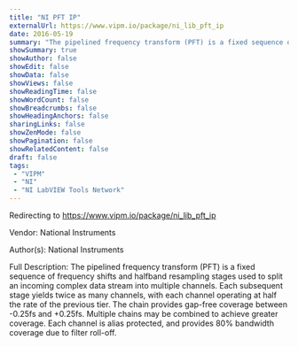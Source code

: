 ```yaml
---
title: "NI PFT IP"
externalUrl: https://www.vipm.io/package/ni_lib_pft_ip
date: 2016-05-19
summary: "The pipelined frequency transform (PFT) is a fixed sequence of frequency shifts and halfband resampling stages used to split an incoming complex data stream into multiple channels"
showSummary: true
showAuthor: false
showEdit: false
showData: false
showViews: false
showReadingTime: false
showWordCount: false
showBreadcrumbs: false
showHeadingAnchors: false
sharingLinks: false
showZenMode: false
showPagination: false
showRelatedContent: false
draft: false
tags:
 - "VIPM"
 - "NI"
 - "NI LabVIEW Tools Network"
---
```


Redirecting to https://www.vipm.io/package/ni_lib_pft_ip

Vendor: National Instruments

Author(s): National Instruments
 
Full Description:
The pipelined frequency transform (PFT) is a fixed sequence of frequency shifts and halfband resampling stages used to split an incoming complex data stream into multiple channels.  Each subsequent stage yields twice as many channels, with each channel operating at half the rate of the previous tier.  The chain provides gap-free coverage between -0.25fs and +0.25fs. Multiple chains may be combined to achieve greater coverage. Each channel is alias protected, and provides 80% bandwidth coverage due to filter roll-off.